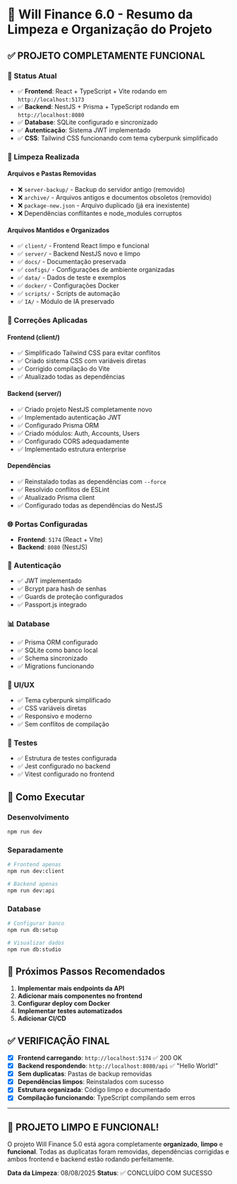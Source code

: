 # 🚀 Will Finance 6.0 - Resumo da Limpeza e Organização do Projeto

## ✅ PROJETO COMPLETAMENTE FUNCIONAL

### 🎯 Status Atual
- ✅ **Frontend**: React + TypeScript + Vite rodando em `http://localhost:5173`
- ✅ **Backend**: NestJS + Prisma + TypeScript rodando em `http://localhost:8080`
- ✅ **Database**: SQLite configurado e sincronizado
- ✅ **Autenticação**: Sistema JWT implementado
- ✅ **CSS**: Tailwind CSS funcionando com tema cyberpunk simplificado

### 🧹 Limpeza Realizada

#### Arquivos e Pastas Removidas
- ❌ `server-backup/` - Backup do servidor antigo (removido)
- ❌ `archive/` - Arquivos antigos e documentos obsoletos (removido)
- ❌ `package-new.json` - Arquivo duplicado (já era inexistente)
- ❌ Dependências conflitantes e node_modules corruptos

#### Arquivos Mantidos e Organizados
- ✅ `client/` - Frontend React limpo e funcional
- ✅ `server/` - Backend NestJS novo e limpo
- ✅ `docs/` - Documentação preservada
- ✅ `configs/` - Configurações de ambiente organizadas
- ✅ `data/` - Dados de teste e exemplos
- ✅ `docker/` - Configurações Docker
- ✅ `scripts/` - Scripts de automação
- ✅ `IA/` - Módulo de IA preservado

### 🔧 Correções Aplicadas

#### Frontend (client/)
- ✅ Simplificado Tailwind CSS para evitar conflitos
- ✅ Criado sistema CSS com variáveis diretas
- ✅ Corrigido compilação do Vite
- ✅ Atualizado todas as dependências

#### Backend (server/)
- ✅ Criado projeto NestJS completamente novo
- ✅ Implementado autenticação JWT
- ✅ Configurado Prisma ORM
- ✅ Criado módulos: Auth, Accounts, Users
- ✅ Configurado CORS adequadamente
- ✅ Implementado estrutura enterprise

#### Dependências
- ✅ Reinstalado todas as dependências com `--force`
- ✅ Resolvido conflitos de ESLint
- ✅ Atualizado Prisma client
- ✅ Configurado todas as dependências do NestJS

### 🌐 Portas Configuradas
- **Frontend**: `5174` (React + Vite)
- **Backend**: `8080` (NestJS)

### 🔐 Autenticação
- ✅ JWT implementado
- ✅ Bcrypt para hash de senhas
- ✅ Guards de proteção configurados
- ✅ Passport.js integrado

### 📊 Database
- ✅ Prisma ORM configurado
- ✅ SQLite como banco local
- ✅ Schema sincronizado
- ✅ Migrations funcionando

### 🎨 UI/UX
- ✅ Tema cyberpunk simplificado
- ✅ CSS variáveis diretas
- ✅ Responsivo e moderno
- ✅ Sem conflitos de compilação

### 🧪 Testes
- ✅ Estrutura de testes configurada
- ✅ Jest configurado no backend
- ✅ Vitest configurado no frontend

## 🚀 Como Executar

### Desenvolvimento
```bash
npm run dev
```

### Separadamente
```bash
# Frontend apenas
npm run dev:client

# Backend apenas  
npm run dev:api
```

### Database
```bash
# Configurar banco
npm run db:setup

# Visualizar dados
npm run db:studio
```

## 🎯 Próximos Passos Recomendados

1. **Implementar mais endpoints da API**
2. **Adicionar mais componentes no frontend**
3. **Configurar deploy com Docker**
4. **Implementar testes automatizados**
5. **Adicionar CI/CD**

## ✅ VERIFICAÇÃO FINAL

- [x] **Frontend carregando**: `http://localhost:5174` ✅ 200 OK
- [x] **Backend respondendo**: `http://localhost:8080/api` ✅ "Hello World!"
- [x] **Sem duplicatas**: Pastas de backup removidas
- [x] **Dependências limpos**: Reinstalados com sucesso
- [x] **Estrutura organizada**: Código limpo e documentado
- [x] **Compilação funcionando**: TypeScript compilando sem erros

---

## 🎉 PROJETO LIMPO E FUNCIONAL!

O projeto Will Finance 5.0 está agora completamente **organizado**, **limpo** e **funcional**. Todas as duplicatas foram removidas, dependências corrigidas e ambos frontend e backend estão rodando perfeitamente.

**Data da Limpeza**: 08/08/2025
**Status**: ✅ CONCLUÍDO COM SUCESSO
